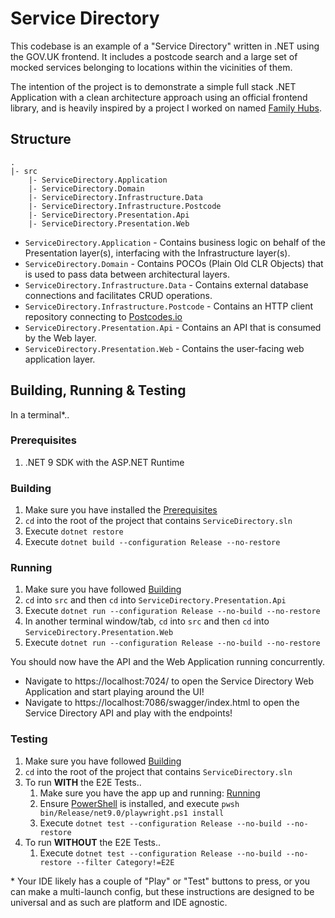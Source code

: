 # Service Directory

This codebase is an example of a "Service Directory" written in .NET using the GOV.UK frontend. It includes a postcode
search and a large set of mocked services belonging to locations within the vicinities of them.

The intention of the project is to demonstrate a simple full stack .NET Application with a clean architecture approach
using an official frontend library, and is heavily inspired by a project I worked on
named [Family Hubs](https://github.com/DFE-Digital/fh-services).

## Structure

```
.
|- src
    |- ServiceDirectory.Application
    |- ServiceDirectory.Domain
    |- ServiceDirectory.Infrastructure.Data
    |- ServiceDirectory.Infrastructure.Postcode
    |- ServiceDirectory.Presentation.Api
    |- ServiceDirectory.Presentation.Web
```

- `ServiceDirectory.Application` - Contains business logic on behalf of the Presentation layer(s), interfacing with the
  Infrastructure layer(s).
- `ServiceDirectory.Domain` - Contains POCOs (Plain Old CLR Objects) that is used to pass data between architectural
  layers.
- `ServiceDirectory.Infrastructure.Data` - Contains external database connections and facilitates CRUD operations.
- `ServiceDirectory.Infrastructure.Postcode` - Contains an HTTP client repository connecting to [Postcodes.io](https://postcodes.io/)
- `ServiceDirectory.Presentation.Api` - Contains an API that is consumed by the Web layer.
- `ServiceDirectory.Presentation.Web` - Contains the user-facing web application layer.

## Building, Running & Testing

In a terminal*..

### Prerequisites

1. .NET 9 SDK with the ASP.NET Runtime

### Building

1. Make sure you have installed the [Prerequisites](#prerequisites)
2. `cd` into the root of the project that contains `ServiceDirectory.sln`
3. Execute `dotnet restore`
4. Execute `dotnet build --configuration Release --no-restore`

### Running

1. Make sure you have followed [Building](#building)
2. `cd` into `src` and then `cd` into `ServiceDirectory.Presentation.Api`
3. Execute `dotnet run --configuration Release --no-build --no-restore`
4. In another terminal window/tab, `cd` into `src` and then `cd` into `ServiceDirectory.Presentation.Web`
5. Execute `dotnet run --configuration Release --no-build --no-restore`

You should now have the API and the Web Application running concurrently.

- Navigate to https://localhost:7024/ to open the Service Directory Web Application and start playing around the UI!
- Navigate to https://localhost:7086/swagger/index.html to open the Service Directory API and play with the endpoints!

### Testing

1. Make sure you have followed [Building](#building)
2. `cd` into the root of the project that contains `ServiceDirectory.sln`
3. To run **WITH** the E2E Tests..
    1. Make sure you have the app up and running: [Running](#running)
    2. Ensure [PowerShell](https://learn.microsoft.com/en-us/powershell/scripting/install/installing-powershell?view=powershell-7.5) is installed, and execute `pwsh bin/Release/net9.0/playwright.ps1 install`
    3. Execute `dotnet test --configuration Release --no-build --no-restore`
4. To run **WITHOUT** the E2E Tests..
    1. Execute `dotnet test --configuration Release --no-build --no-restore --filter Category!=E2E`

\* Your IDE likely has a couple of "Play" or "Test" buttons to press, or you can make a multi-launch config, but these
instructions are designed to be universal and as such are platform and IDE agnostic.